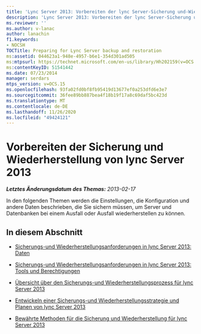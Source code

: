 ```yaml
---
title: 'Lync Server 2013: Vorbereiten der lync Server-Sicherung und-Wiederherstellung'
description: 'Lync Server 2013: Vorbereiten der lync Server-Sicherung und-Wiederherstellung'
ms.reviewer: ''
ms.author: v-lanac
author: lanachin
f1.keywords:
- NOCSH
TOCTitle: Preparing for Lync Server backup and restoration
ms:assetid: 044623a1-948e-4957-b6e1-354d301ad505
ms:mtpsurl: https://technet.microsoft.com/en-us/library/Hh202159(v=OCS.15)
ms:contentKeyID: 51541442
ms.date: 07/23/2014
manager: serdars
mtps_version: v=OCS.15
ms.openlocfilehash: 93fa02fd0bf8fb95419d13677ef0a253dfd6e3e7
ms.sourcegitcommit: 36fee89bb887bea4f18b19f17a8c69daf5bc423d
ms.translationtype: MT
ms.contentlocale: de-DE
ms.lasthandoff: 11/26/2020
ms.locfileid: "49424121"
---
```

# <a name="preparing-for-lync-server-2013-backup-and-restoration"></a>Vorbereiten der Sicherung und Wiederherstellung von lync Server 2013

<div data-xmlns="http://www.w3.org/1999/xhtml">

<div class="topic" data-xmlns="http://www.w3.org/1999/xhtml" data-msxsl="urn:schemas-microsoft-com:xslt" data-cs="https://msdn.microsoft.com/">

<div data-asp="https://msdn2.microsoft.com/asp">



</div>

<div id="mainSection">

<div id="mainBody">

<span> </span>

_**Letztes Änderungsdatum des Themas:** 2013-02-17_

In den folgenden Themen werden die Einstellungen, die Konfiguration und andere Daten beschrieben, die Sie sichern müssen, um Server und Datenbanken bei einem Ausfall oder Ausfall wiederherstellen zu können.

<div>

## <a name="in-this-section"></a>In diesem Abschnitt

  - [Sicherungs-und Wiederherstellungsanforderungen in lync Server 2013: Daten](lync-server-2013-backup-and-restoration-requirements-data.md)

  - [Sicherungs-und Wiederherstellungsanforderungen in lync Server 2013: Tools und Berechtigungen](lync-server-2013-backup-and-restoration-requirements-tools-and-permissions.md)

  - [Übersicht über den Sicherungs-und Wiederherstellungsprozess für lync Server 2013](lync-server-2013-backup-and-restoration-process-overview.md)

  - [Entwickeln einer Sicherungs-und Wiederherstellungsstrategie und Planen von lync Server 2013](lync-server-2013-developing-a-backup-and-restoration-strategy-and-plan.md)

  - [Bewährte Methoden für die Sicherung und Wiederherstellung für lync Server 2013](lync-server-2013-best-practices-for-backup-and-restoration.md)

</div>

</div>

<span> </span>

</div>

</div>

</div>

